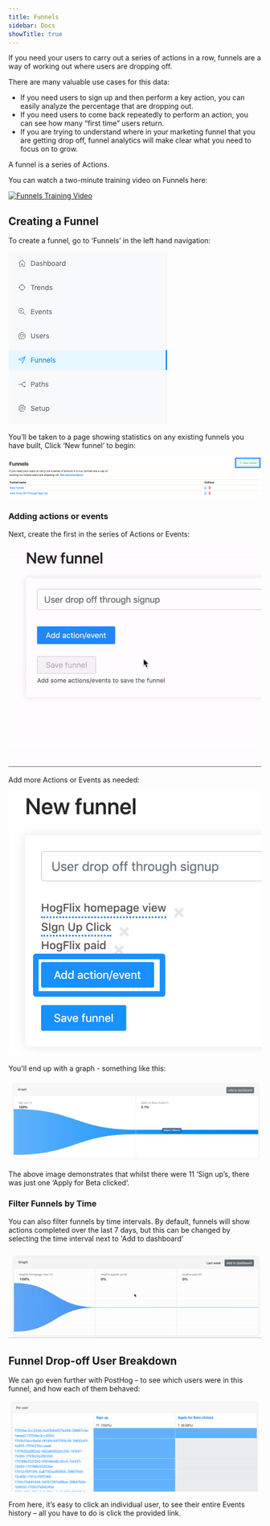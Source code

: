 ```yaml
---
title: Funnels
sidebar: Docs
showTitle: true
---
```


If you need your users to carry out a series of actions in a row, funnels are a way of working out where users are dropping off.

There are many valuable use cases for this data:

* If you need users to sign up and then perform a key action, you can easily analyze the percentage that are dropping out.
* If you need users to come back repeatedly to perform an action, you can see how many “first time” users return.
* If you are trying to understand where in your marketing funnel that you are getting drop off, funnel analytics will make clear what you need to focus on to grow.
 
A funnel is a series of Actions.

You can watch a two-minute training video on Funnels here:

[![Funnels Training Video](https://img.youtube.com/vi/eaYH-T6zhKI/0.jpg)](http://www.youtube.com/watch?v=eaYH-T6zhKI)

## Creating a Funnel

To create a funnel, go to ‘Funnels’ in the left hand navigation:

![left hand navigation - funnels selected](../../images/04/Posthog-11.png)
<br>

You’ll be taken to a page showing statistics on any existing funnels you have built, Click ‘New funnel’ to begin:

![New funnel button](../../images/03/Posthog-8.png)
<br>

### Adding actions or events

Next, create the first in the series of Actions or Events:

![Select action or event in each funnel step](../../images/04/actionsevetnsfunnels.gif)
<br>

Add more Actions or Events as needed:

![Add more actions if needed](../../images/04/Posthog-12.png)
<br>

You'll end up with a graph - something like this:

![funnel](../../images/02/Screenshot-2020-02-09-at-20.57.07.png)
<br>

The above image demonstrates that whilst there were 11 ‘Sign up’s, there was just one ‘Apply for Beta clicked’.
<br>

### Filter Funnels by Time

You can also filter funnels by time intervals. By default, funnels will show actions completed over the last 7 days, but this can be changed by selecting the time interval next to 'Add to dashboard'

![funnels by time](../../images/04/funnels-by-time.gif)
<br>

## Funnel Drop-off User Breakdown

We can go even further with PostHog – to see which users were in this funnel, and how each of them behaved:

![Funnel dropoff user breakdown](../../images/02/Screenshot-2020-02-09-at-21.00.26.png)

From here, it’s easy to click an individual user, to see their entire Events history – all you have to do is click the provided link.



